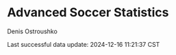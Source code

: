 # Advanced Soccer Statistics
Denis Ostroushko

<!-- gfm -->

Last successful data update: 2024-12-16 11:21:37 CST
